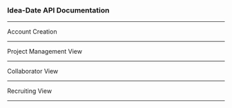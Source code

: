 ### Idea-Date API Documentation 

---


Account Creation 

---


Project Management View 

---


Collaborator View 

---


Recruiting View

---

